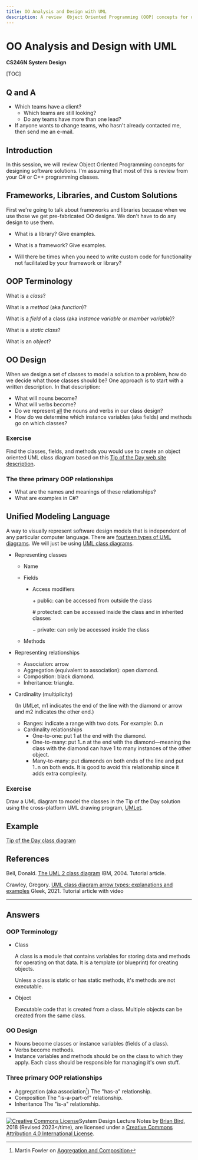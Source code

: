 ```yaml
---
title: OO Analysis and Design with UML
description: A review  Object Oriented Programming (OOP) concepts for designing software solutions.
---
```


# OO Analysis and Design with UML

**CS246N System Design**

[TOC]

## Q and A

- Which teams have a client? 
  - Which teams are still looking?
  - Do any teams have more than one lead?
- If anyone wants to change teams, who hasn't already contacted me, then send me an e-mail.

## Introduction

In this session, we will review Object Oriented Programming concepts for designing software solutions. I'm assuming that most of this is review from your C# or C++ programming classes.

## Frameworks, Libraries, and Custom Solutions

First we're going to talk about frameworks and libraries because when we use those we get pre-fabricated OO designs. We don't have to do any design to use them.

- What is a library? Give examples.

- What is a framework? Give examples.

- Will there be times when you need to write custom code for functionality not facilitated by your framework or library?

## OOP Terminology

What is a *class*?

What is a *method* (aka *function*)?

What is a *field* of a class (aka i*nstance variable* or *member variable*)?

What is a *static class*?

What is an *object*?

## OO Design

When we design a set of classes to model a solution to a problem, how do we decide what those classes should be? One approach is to start with a written description. In that description:
- What will nouns become?
- What will verbs become?
- Do we represent <u>all</u> the nouns and verbs in our class design?
- How do we determine which instance variables (aka fields) and methods go on which classes?

### Exercise

Find the classes, fields, and methods you would use to create an object oriented UML class diagram based on this [Tip of the Day web site description](TipOfTheDayDescription.html).

### The three primary OOP relationships

- What are the names and meanings of these relationships?
- What are examples in C#?



## Unified Modeling Language

A way to visually represent software design models that is independent of any particular computer language. There are [fourteen types of UML diagrams](https://creately.com/blog/diagrams/uml-diagram-types-examples/). We will just be using [UML class diagrams](https://en.wikipedia.org/wiki/Class_diagram).

- Representing classes

  - Name

  - Fields

    - Access modifiers

      &plus; public: can be accessed from outside the class

      &num; protected: can be accessed inside the class and in inherited classes

      &minus; private: can only be accessed inside the class

  - Methods

- Representing relationships

  - Association: arrow
  - Aggregation (equivalent to association): open diamond.
  - Composition: black diamond.
  - Inheritance: triangle.

- 
  Cardinality (multiplicity)
  
  (In UMLet, m1 indicates the end of the line with the diamond or arrow and m2 indicates the other end.)
  
  - Ranges: indicate a range with two dots. For example: 0..n
  - Cardinality relationships
    - One-to-one: put 1 at the end with the diamond.
    - One-to-many: put 1..n at the end with the diamond&mdash;meaning the class with the diamond can have 1 to many instances of the other object.
    - Many-to-many: put diamonds on both ends of the line and put 1..n on both ends. It is good to avoid this relationship since it adds extra complexity.
  
  
  

### Exercise

Draw a UML diagram to model the classes in the Tip of the Day solution using the cross-platform UML drawing program, [UMLet](https://www.umlet.com).



## Example

[Tip of the Day class diagram](Images/TipOfTheDayDomainModel2022.pdf)



## References

Bell, Donald. [The UML 2 class diagram](https://developer.ibm.com/articles/the-class-diagram/) IBM, 2004. Tutorial article.


Crawley, Gregory. [UML class diagram arrow types: explanations and examples](https://www.gleek.io/blog/class-diagram-arrows.html) Gleek, 2021. Tutorial article with video

----



## Answers

### OOP Terminology

- Class


  A class is a module that contains variables for storing data and methods for operating on that data. It is a template (or blueprint) for creating objects. 

  Unless a class is static or has static methods, it's methods are not executable.

- Object

  Executable code that is created from a class. Multiple objects can be created from the same class.

### OO Design

- Nouns become classes or instance variables (fields of a class).
- Verbs become methods.
- Instance variables and methods should be on the class to which they apply. Each class should be responsible for managing it's own stuff. 

### Three primary OOP relationships

- Aggregation (aka association[^1])
  The "has-a" relationship.
- Composition
  The "is-a-part-of" relationship.
- Inheritance
  The "is-a" relationship.



------

 [![Creative Commons License](https://i.creativecommons.org/l/by/4.0/88x31.png)](http://creativecommons.org/licenses/by/4.0/)System Design  Lecture Notes by [Brian Bird](https://profbird.dev), 2018 (Revised <time>2023</time), are licensed under a [Creative Commons Attribution 4.0 International License](http://creativecommons.org/licenses/by/4.0/). 



[^1]: Martin Fowler on [Aggregation and Composition](https://martinfowler.com/bliki/AggregationAndComposition.html)

